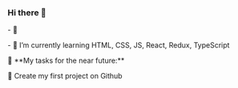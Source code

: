 ### Hi there 👋

<!--
**faniblim/faniblim** is a ✨ _special_ ✨ repository because its `README.md` (this file) appears on your GitHub profile.
Here are some ideas to get you started:
-->
<p>- 🌱<a href="https://www.linkedin.com/in/tatyana-yurtsevich-09a986160/"></a></p>
<p>- 🌱 I’m currently learning HTML, CSS, JS, React, Redux, TypeScript</p>
<p>🚧 **My tasks for the near future:**</p>
<!-- TODO-IST:START -->
<p>🌱 Create my first project on Github</p>   
<!-- TODO-IST:END -->
